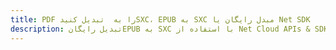 ---title: PDF را به  تبدیل کنیدSXC، EPUB به SXC مبدل رایگان یا Net SDKdescription: تبدیل رایگانEPUB به SXC با استفاده از Net Cloud APIs & SDK همچنین اسناد PDF را در Cloud ایجاد، ویرایش و رندر کنید.---